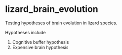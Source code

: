 # lizard_brain_evolution

Testing hypotheses of brain evolution in lizard species.

Hypotheses include 
1) Cognitive buffer hypothesis 
2) Expensive brain hypothesis

